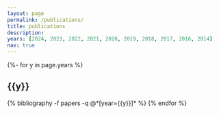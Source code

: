 ```yaml
---
layout: page
permalink: /publications/
title: publications
description: 
years: [2024, 2023, 2022, 2021, 2020, 2019, 2018, 2017, 2016, 2014]
nav: true
---
```

<!-- _pages/publications.md -->
<div class="publications">

{%- for y in page.years %}
  <h2 class="year">{{y}}</h2>
  {% bibliography -f papers -q @*[year={{y}}]* %}
{% endfor %}

</div>
